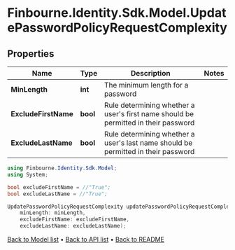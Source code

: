 # Finbourne.Identity.Sdk.Model.UpdatePasswordPolicyRequestComplexity

## Properties

Name | Type | Description | Notes
------------ | ------------- | ------------- | -------------
**MinLength** | **int** | The minimum length for a password | 
**ExcludeFirstName** | **bool** | Rule determining whether a user&#39;s first name should be permitted in their password | 
**ExcludeLastName** | **bool** | Rule determining whether a user&#39;s last name should be permitted in their password | 

```csharp
using Finbourne.Identity.Sdk.Model;
using System;

bool excludeFirstName = //"True";
bool excludeLastName = //"True";

UpdatePasswordPolicyRequestComplexity updatePasswordPolicyRequestComplexityInstance = new UpdatePasswordPolicyRequestComplexity(
    minLength: minLength,
    excludeFirstName: excludeFirstName,
    excludeLastName: excludeLastName);
```

[Back to Model list](../README.md#documentation-for-models) &#8226; [Back to API list](../README.md#documentation-for-api-endpoints) &#8226; [Back to README](../README.md)
